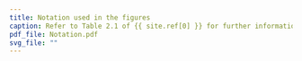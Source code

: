 ```yaml
---
title: Notation used in the figures
caption: Refer to Table 2.1 of {{ site.ref[0] }} for further information.
pdf_file: Notation.pdf
svg_file: ""
---
```

